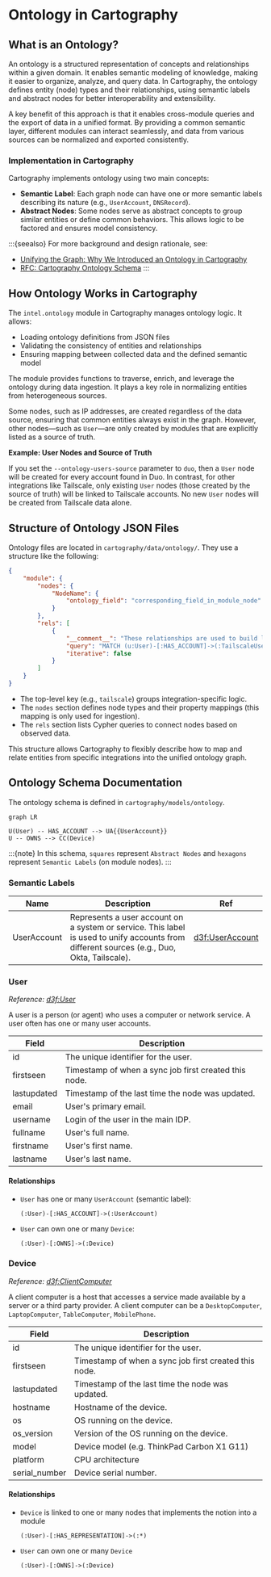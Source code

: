 # Ontology in Cartography

## What is an Ontology?

An ontology is a structured representation of concepts and relationships within a given domain. It enables semantic modeling of knowledge, making it easier to organize, analyze, and query data. In Cartography, the ontology defines entity (node) types and their relationships, using semantic labels and abstract nodes for better interoperability and extensibility.

A key benefit of this approach is that it enables cross-module queries and the export of data in a unified format. By providing a common semantic layer, different modules can interact seamlessly, and data from various sources can be normalized and exported consistently.

### Implementation in Cartography

Cartography implements ontology using two main concepts:
- **Semantic Label**: Each graph node can have one or more semantic labels describing its nature (e.g., `UserAccount`, `DNSRecord`).
- **Abstract Nodes**: Some nodes serve as abstract concepts to group similar entities or define common behaviors. This allows logic to be factored and ensures model consistency.

:::{seealso}
For more background and design rationale, see:
- [Unifying the Graph: Why We Introduced an Ontology in Cartography](https://medium.com/@jychp/unifying-the-graph-why-we-introduced-an-ontology-in-cartography-33b9301de22d)
- [RFC: Cartography Ontology Schema](https://github.com/cartography-cncf/cartography/discussions/1579)
:::

## How Ontology Works in Cartography

The `intel.ontology` module in Cartography manages ontology logic. It allows:
- Loading ontology definitions from JSON files
- Validating the consistency of entities and relationships
- Ensuring mapping between collected data and the defined semantic model

The module provides functions to traverse, enrich, and leverage the ontology during data ingestion. It plays a key role in normalizing entities from heterogeneous sources.

Some nodes, such as IP addresses, are created regardless of the data source, ensuring that common entities always exist in the graph. However, other nodes—such as `User`—are only created by modules that are explicitly listed as a source of truth.

**Example: User Nodes and Source of Truth**

If you set the `--ontology-users-source` parameter to `duo`, then a `User` node will be created for every account found in Duo. In contrast, for other integrations like Tailscale, only existing `User` nodes (those created by the source of truth) will be linked to Tailscale accounts. No new `User` nodes will be created from Tailscale data alone.

## Structure of Ontology JSON Files

Ontology files are located in `cartography/data/ontology/`. They use a structure like the following:

```json
{
    "module": {
        "nodes": {
            "NodeName": {
                "ontology_field": "corresponding_field_in_module_node"
            }
        },
        "rels": [
            {
                "__comment__": "These relationships are used to build links between ontology nodes to reflect observed nodes in the modules.",
                "query": "MATCH (u:User)-[:HAS_ACCOUNT]->(:TailscaleUser)-[:OWNS]-(:TailscaleDevice)<-[:HAS_OBSERVATION]-(d:Device) MERGE (u)-[r:OWNS]->(d) ON CREATE SET r.firstseen = timestamp() SET r.lastupdated = $UPDATE_TAG",
                "iterative": false
            }
        ]
    }
}
```

- The top-level key (e.g., `tailscale`) groups integration-specific logic.
- The `nodes` section defines node types and their property mappings (this mapping is only used for ingestion).
- The `rels` section lists Cypher queries to connect nodes based on observed data.

This structure allows Cartography to flexibly describe how to map and relate entities from specific integrations into the unified ontology graph.

## Ontology Schema Documentation

The ontology schema is defined in `cartography/models/ontology`.

```mermaid
graph LR

U(User) -- HAS_ACCOUNT --> UA{{UserAccount}}
U -- OWNS --> CC(Device)
```

:::{note}
In this schema, `squares` represent `Abstract Nodes` and `hexagons` represent `Semantic Labels` (on module nodes).
:::

### Semantic Labels

| **Name** | **Description** | **Ref** |
| -------- | --------------- | ------- |
| UserAccount | Represents a user account on a system or service. This label is used to unify accounts from different sources (e.g., Duo, Okta, Tailscale). | [d3f:UserAccount](https://d3fend.mitre.org/dao/artifact/d3f:UserAccount/) |

### User

_Reference: [d3f:User](https://d3fend.mitre.org/dao/artifact/d3f:User/)_

A user is a person (or agent) who uses a computer or network service.
A user often has one or many user accounts.

| Field | Description |
|-------|-------------|
| id | The unique identifier for the user. |
| firstseen | Timestamp of when a sync job first created this node. |
| lastupdated | Timestamp of the last time the node was updated. |
| email | User's primary email. |
| username | Login of the user in the main IDP. |
| fullname | User's full name. |
| firstname | User's first name. |
| lastname | User's last name. |

#### Relationships

- `User` has one or many `UserAccount` (semantic label):
    ```
    (:User)-[:HAS_ACCOUNT]->(:UserAccount)
    ```
- `User` can own one or many `Device`:
    ```
    (:User)-[:OWNS]->(:Device)
    ```

### Device

_Reference: [d3f:ClientComputer](https://d3fend.mitre.org/dao/artifact/d3f:ClientComputer/)_

A client computer is a host that accesses a service made available by a server or a third party provider.
A client computer can be a `DesktopComputer`, `LaptopComputer`, `TableComputer`, `MobilePhone`.

| Field | Description |
|-------|-------------|
| id | The unique identifier for the user. |
| firstseen | Timestamp of when a sync job first created this node. |
| lastupdated | Timestamp of the last time the node was updated. |
| hostname | Hostname of the device. |
| os | OS running on the device. |
| os_version | Version of the OS running on the device. |
| model | Device model (e.g. ThinkPad Carbon X1 G11) |
| platform | CPU architecture |
| serial_number | Device serial number. |

#### Relationships

- `Device` is linked to one or many nodes that implements the notion into a module
    ```
    (:User)-[:HAS_REPRESENTATION]->(:*)
    ```
- `User` can own one or many `Device`
    ```
    (:User)-[:OWNS]->(:Device)
    ```
